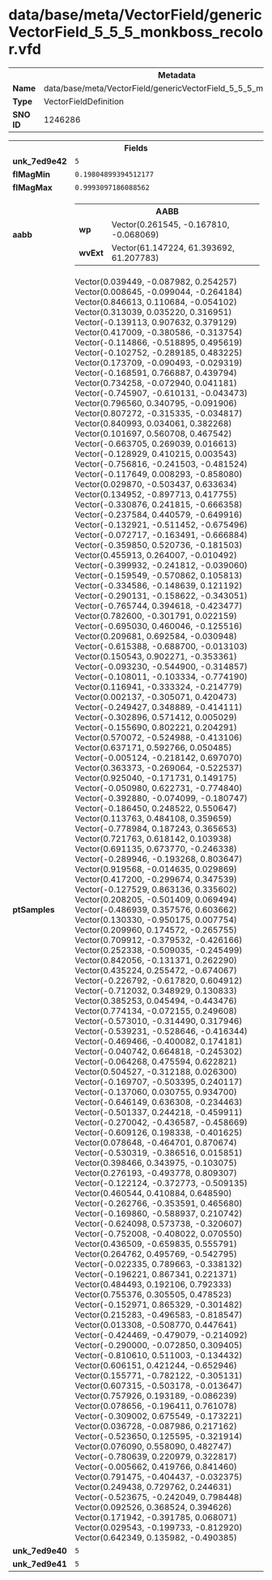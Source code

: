 <h1>data/base/meta/VectorField/genericVectorField_5_5_5_monkboss_recolor.vfd</h1><table><tr><th colspan="100%">Metadata</th></tr><tr><td><b>Name</b></td><td>data/base/meta/VectorField/genericVectorField_5_5_5_monkboss_recolor.vfd</td></tr><tr><td><b>Type</b></td><td>VectorFieldDefinition</td></tr><tr><td><b>SNO ID</b></td><td>1246286</td></tr></table>

<table><tr><th colspan="100%">Fields</th></tr><tr><td><b>unk_7ed9e42</b></td><td><code>5</code></td></tr><tr><td><b>flMagMin</b></td><td><code>0.19804899394512177</code></td></tr><tr><td><b>flMagMax</b></td><td><code>0.9993097186088562</code></td></tr><tr><td><b>aabb</b></td><td><table><tr><th colspan="100%">AABB</th></tr><tr><td><b>wp</b></td><td>Vector(0.261545, -0.167810, -0.068069)</td></tr><tr><td><b>wvExt</b></td><td>Vector(61.147224, 61.393692, 61.207783)</td></tr></table>

</td></tr><tr><td><b>ptSamples</b></td><td>Vector(0.039449, -0.087982, 0.254257)
Vector(0.008645, -0.099044, -0.264184)
Vector(0.846613, 0.110684, -0.054102)
Vector(0.313039, 0.035220, 0.316951)
Vector(-0.139113, 0.907632, 0.379129)
Vector(0.417009, -0.380586, -0.313754)
Vector(-0.114866, -0.518895, 0.495619)
Vector(-0.102752, -0.289185, 0.483225)
Vector(0.173709, -0.090493, -0.029319)
Vector(-0.168591, 0.766887, 0.439794)
Vector(0.734258, -0.072940, 0.041181)
Vector(-0.745907, -0.610131, -0.043473)
Vector(0.796560, 0.340795, -0.091906)
Vector(0.807272, -0.315335, -0.034817)
Vector(0.840993, 0.034061, 0.382268)
Vector(0.101697, 0.560708, 0.467542)
Vector(-0.663705, 0.269039, 0.016613)
Vector(-0.128929, 0.410215, 0.003543)
Vector(-0.756816, -0.241503, -0.481524)
Vector(-0.117649, 0.008293, -0.858080)
Vector(0.029870, -0.503437, 0.633634)
Vector(0.134952, -0.897713, 0.417755)
Vector(-0.330876, 0.241815, -0.666358)
Vector(-0.237584, 0.440579, -0.649916)
Vector(-0.132921, -0.511452, -0.675496)
Vector(-0.072717, -0.163491, -0.666884)
Vector(-0.359850, 0.520736, -0.181503)
Vector(0.455913, 0.264007, -0.010492)
Vector(-0.399932, -0.241812, -0.039060)
Vector(-0.159549, -0.570862, 0.105813)
Vector(-0.334586, -0.148639, 0.121192)
Vector(-0.290131, -0.158622, -0.343051)
Vector(-0.765744, 0.394618, -0.423477)
Vector(0.782600, -0.301791, 0.022159)
Vector(-0.695030, 0.460046, -0.125516)
Vector(0.209681, 0.692584, -0.030948)
Vector(-0.615388, -0.688700, -0.013103)
Vector(0.150543, 0.902271, -0.353361)
Vector(-0.093230, -0.544900, -0.314857)
Vector(-0.108011, -0.103334, -0.774190)
Vector(0.116941, -0.333324, -0.214779)
Vector(0.002137, -0.305071, 0.420473)
Vector(-0.249427, 0.348889, -0.414111)
Vector(-0.302896, 0.571412, 0.005029)
Vector(-0.155690, 0.802221, 0.204291)
Vector(0.570072, -0.524988, -0.413106)
Vector(0.637171, 0.592766, 0.050485)
Vector(-0.005124, -0.218142, 0.697070)
Vector(0.363373, -0.269064, -0.522537)
Vector(0.925040, -0.171731, 0.149175)
Vector(-0.050980, 0.622731, -0.774840)
Vector(-0.392880, -0.074099, -0.180747)
Vector(-0.186450, 0.248522, 0.550647)
Vector(0.113763, 0.484108, 0.359659)
Vector(-0.778984, 0.187243, 0.365653)
Vector(0.721763, 0.618142, 0.103938)
Vector(0.691135, 0.673770, -0.246338)
Vector(-0.289946, -0.193268, 0.803647)
Vector(0.919568, -0.014635, 0.029869)
Vector(0.417200, -0.299674, 0.347539)
Vector(-0.127529, 0.863136, 0.335602)
Vector(0.208205, -0.501409, 0.069494)
Vector(-0.486939, 0.357576, 0.603662)
Vector(0.130330, -0.950175, 0.007754)
Vector(0.209960, 0.174572, -0.265755)
Vector(0.709912, -0.379532, -0.426166)
Vector(0.252338, -0.509035, -0.245499)
Vector(0.842056, -0.131371, 0.262290)
Vector(0.435224, 0.255472, -0.674067)
Vector(-0.226792, -0.617820, 0.604912)
Vector(-0.712032, 0.348929, 0.130833)
Vector(0.385253, 0.045494, -0.443476)
Vector(0.774134, -0.072155, 0.249608)
Vector(-0.573010, -0.314490, 0.317946)
Vector(-0.539231, -0.528646, -0.416344)
Vector(-0.469466, -0.400082, 0.174181)
Vector(-0.040742, 0.664818, -0.245302)
Vector(-0.064268, 0.475594, 0.622821)
Vector(0.504527, -0.312188, 0.026300)
Vector(-0.169707, -0.503395, 0.240117)
Vector(-0.137060, 0.030755, 0.934700)
Vector(-0.646149, 0.636308, -0.234463)
Vector(-0.501337, 0.244218, -0.459911)
Vector(-0.270042, -0.436587, -0.458669)
Vector(-0.609126, 0.198338, -0.401625)
Vector(0.078648, -0.464701, 0.870674)
Vector(-0.530319, -0.386516, 0.015851)
Vector(0.398466, 0.343975, -0.103075)
Vector(0.276193, -0.493778, 0.809307)
Vector(-0.122124, -0.372773, -0.509135)
Vector(0.460544, 0.410884, 0.648590)
Vector(-0.262766, -0.353591, 0.465680)
Vector(-0.169860, -0.588937, 0.210742)
Vector(-0.624098, 0.573738, -0.320607)
Vector(-0.752008, -0.408022, 0.070550)
Vector(0.436509, -0.659835, 0.555791)
Vector(0.264762, 0.495769, -0.542795)
Vector(-0.022335, 0.789663, -0.338132)
Vector(-0.196221, 0.867341, 0.221371)
Vector(0.484493, 0.192106, 0.792333)
Vector(0.755376, 0.305505, 0.478523)
Vector(-0.152971, 0.865329, -0.301482)
Vector(0.215283, -0.496583, -0.818547)
Vector(0.013308, -0.508770, 0.447641)
Vector(-0.424469, -0.479079, -0.214092)
Vector(-0.290000, -0.072850, 0.309405)
Vector(-0.810610, 0.511003, -0.134432)
Vector(0.606151, 0.421244, -0.652946)
Vector(0.155771, -0.782122, -0.305131)
Vector(0.607315, -0.503178, -0.013647)
Vector(0.757926, 0.193189, -0.086239)
Vector(0.078656, -0.196411, 0.761078)
Vector(-0.309002, 0.675549, -0.173221)
Vector(0.036728, -0.087986, 0.217162)
Vector(-0.523650, 0.125595, -0.321914)
Vector(0.076090, 0.558090, 0.482747)
Vector(-0.780639, 0.220979, 0.322817)
Vector(-0.005662, 0.419766, 0.841460)
Vector(0.791475, -0.404437, -0.032375)
Vector(0.249438, 0.729762, 0.244631)
Vector(-0.523675, -0.242049, 0.798448)
Vector(0.092526, 0.368524, 0.394626)
Vector(0.171942, -0.391785, 0.068071)
Vector(0.029543, -0.199733, -0.812920)
Vector(0.642349, 0.135982, -0.490385)
</td></tr><tr><td><b>unk_7ed9e40</b></td><td><code>5</code></td></tr><tr><td><b>unk_7ed9e41</b></td><td><code>5</code></td></tr></table>

